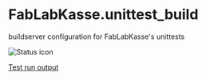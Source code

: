 # FabLabKasse.unittest_build
buildserver configuration for FabLabKasse's unittests

![Status icon](https://user.fablab.fau.de/~buildserver/FabLabKasse.unittest_build/status.svg)

[Test run output](https://user.fablab.fau.de/~buildserver/FabLabKasse.unittest_build/output.txt)
